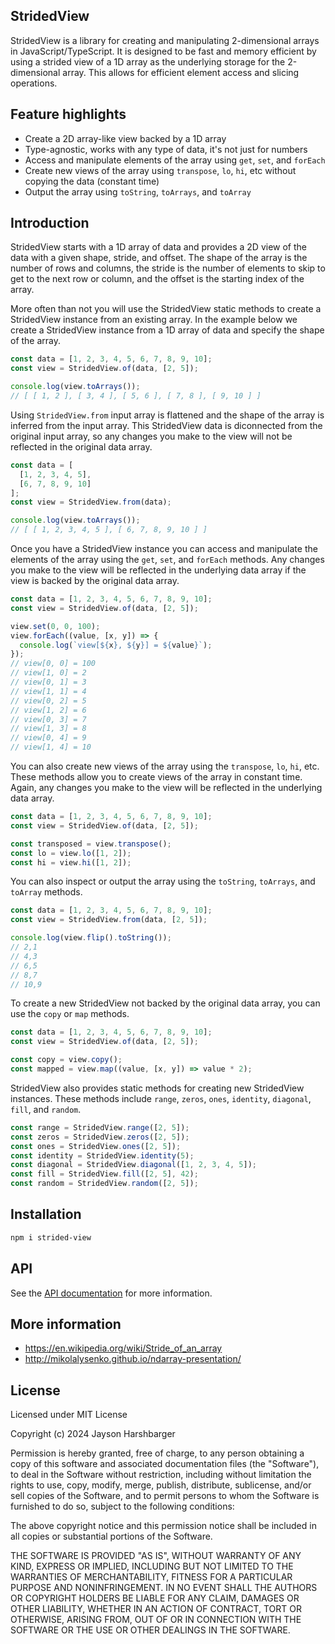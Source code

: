 ## StridedView

StridedView is a library for creating and manipulating 2-dimensional arrays in JavaScript/TypeScript. It is designed to be fast and memory efficient by using a strided view of a 1D array as the underlying storage for the 2-dimensional array. This allows for efficient element access and slicing operations.

## Feature highlights

- Create a 2D array-like view backed by a 1D array
- Type-agnostic, works with any type of data, it's not just for numbers
- Access and manipulate elements of the array using `get`, `set`, and `forEach`
- Create new views of the array using `transpose`, `lo`, `hi`, etc without copying the data (constant time)
- Output the array using `toString`, `toArrays`, and `toArray`

## Introduction

StridedView starts with a 1D array of data and provides a 2D view of the data with a given shape, stride, and offset. The shape of the array is the number of rows and columns, the stride is the number of elements to skip to get to the next row or column, and the offset is the starting index of the array.

More often than not you will use the StridedView static methods to create a StridedView instance from an existing array. In the example below we create a StridedView instance from a 1D array of data and specify the shape of the array.

```typescript
const data = [1, 2, 3, 4, 5, 6, 7, 8, 9, 10];
const view = StridedView.of(data, [2, 5]);

console.log(view.toArrays());
// [ [ 1, 2 ], [ 3, 4 ], [ 5, 6 ], [ 7, 8 ], [ 9, 10 ] ]
```

Using `StridedView.from` input array is flattened and the shape of the array is inferred from the input array. This StridedView data is diconnected from the original input array, so any changes you make to the view will not be reflected in the original data array.

```typescript
const data = [
  [1, 2, 3, 4, 5],
  [6, 7, 8, 9, 10]
];
const view = StridedView.from(data);

console.log(view.toArrays());
// [ [ 1, 2, 3, 4, 5 ], [ 6, 7, 8, 9, 10 ] ]
```

Once you have a StridedView instance you can access and manipulate the elements of the array using the `get`, `set`, and `forEach` methods. Any changes you make to the view will be reflected in the underlying data array if the view is backed by the original data array.

```typescript
const data = [1, 2, 3, 4, 5, 6, 7, 8, 9, 10];
const view = StridedView.of(data, [2, 5]);

view.set(0, 0, 100);
view.forEach((value, [x, y]) => {
  console.log(`view[${x}, ${y}] = ${value}`);
});
// view[0, 0] = 100
// view[1, 0] = 2
// view[0, 1] = 3
// view[1, 1] = 4
// view[0, 2] = 5
// view[1, 2] = 6
// view[0, 3] = 7
// view[1, 3] = 8
// view[0, 4] = 9
// view[1, 4] = 10
```

You can also create new views of the array using the `transpose`, `lo`, `hi`, etc. These methods allow you to create views of the array in constant time. Again, any changes you make to the view will be reflected in the underlying data array.

```typescript
const data = [1, 2, 3, 4, 5, 6, 7, 8, 9, 10];
const view = StridedView.of(data, [2, 5]);

const transposed = view.transpose();
const lo = view.lo([1, 2]);
const hi = view.hi([1, 2]);
```

You can also inspect or output the array using the `toString`, `toArrays`, and `toArray` methods.

```typescript
const data = [1, 2, 3, 4, 5, 6, 7, 8, 9, 10];
const view = StridedView.from(data, [2, 5]);

console.log(view.flip().toString());
// 2,1
// 4,3
// 6,5
// 8,7
// 10,9
```

To create a new StridedView not backed by the original data array, you can use the `copy` or `map` methods.

```typescript
const data = [1, 2, 3, 4, 5, 6, 7, 8, 9, 10];
const view = StridedView.of(data, [2, 5]);

const copy = view.copy();
const mapped = view.map((value, [x, y]) => value * 2);
```

StridedView also provides static methods for creating new StridedView instances. These methods include `range`, `zeros`, `ones`, `identity`, `diagonal`, `fill`, and `random`.

```typescript
const range = StridedView.range([2, 5]);
const zeros = StridedView.zeros([2, 5]);
const ones = StridedView.ones([2, 5]);
const identity = StridedView.identity(5);
const diagonal = StridedView.diagonal([1, 2, 3, 4, 5]);
const fill = StridedView.fill([2, 5], 42);
const random = StridedView.random([2, 5]);
```

## Installation

```sh
npm i strided-view
```

## API

See the [API documentation](./API.md) for more information.

## More information

- https://en.wikipedia.org/wiki/Stride_of_an_array
- http://mikolalysenko.github.io/ndarray-presentation/

## License

Licensed under MIT License

Copyright (c) 2024 Jayson Harshbarger

Permission is hereby granted, free of charge, to any person obtaining a copy of this software and associated documentation files (the "Software"), to deal in the Software without restriction, including without limitation the rights to use, copy, modify, merge, publish, distribute, sublicense, and/or sell copies of the Software, and to permit persons to whom the Software is furnished to do so, subject to the following conditions:

The above copyright notice and this permission notice shall be included in all copies or substantial portions of the Software.

THE SOFTWARE IS PROVIDED "AS IS", WITHOUT WARRANTY OF ANY KIND, EXPRESS OR IMPLIED, INCLUDING BUT NOT LIMITED TO THE WARRANTIES OF MERCHANTABILITY, FITNESS FOR A PARTICULAR PURPOSE AND NONINFRINGEMENT. IN NO EVENT SHALL THE AUTHORS OR COPYRIGHT HOLDERS BE LIABLE FOR ANY CLAIM, DAMAGES OR OTHER LIABILITY, WHETHER IN AN ACTION OF CONTRACT, TORT OR OTHERWISE, ARISING FROM, OUT OF OR IN CONNECTION WITH THE SOFTWARE OR THE USE OR OTHER DEALINGS IN THE SOFTWARE.